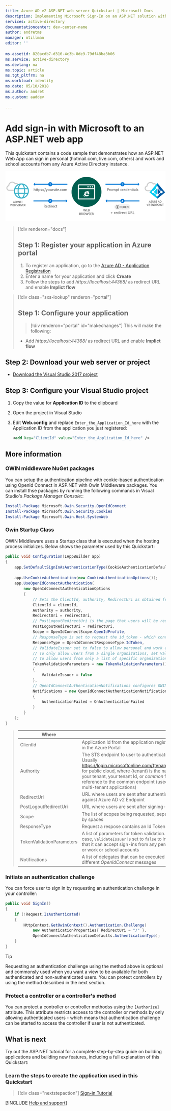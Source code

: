 ```yaml
---
title: Azure AD v2 ASP.NET web server Quickstart | Microsoft Docs
description: Implementing Microsoft Sign-In on an ASP.NET solution with a traditional web browser based application using OpenID Connect standard
services: active-directory
documentationcenter: dev-center-name
author: andretms
manager: mtillman
editor: ''

ms.assetid: 820acdb7-d316-4c3b-8de9-79df48ba3b06
ms.service: active-directory
ms.devlang: na
ms.topic: article
ms.tgt_pltfrm: na
ms.workload: identity
ms.date: 05/10/2018
ms.author: andret
ms.custom: aaddev 

---
```


# Add sign-in with Microsoft to an ASP.NET web app

This quickstart contains a code sample that demonstrates how an ASP.NET Web App can sign in personal (hotmail.com, live.com, others) and work and school accounts from any Azure Active Directory instance.

![How the sample app generated by this guide works](media/active-directory-aspnetwebapp/aspnetbrowsergeneral.png)

> [!div renderon="docs"]
> ## Step 1: Register your application in Azure portal
> 
> 1. To register an application, go to the [Azure AD - Application Registration](https://apps.dev.microsoft.com/portal/register-app)
> 1. Enter a name for your application and click **Create**
> 1. Follow the steps to add *https://localhost:44368/* as redirect URL and enable **Implict flow**

> [!div class="sxs-lookup" renderon="portal"]
> ## Step 1: Configure your application
> >[!div renderon="portal" id="makechanges"]
> This will make the following:
> - Add *https://localhost:44368/* as redirect URL and enable **Implict flow**

## Step 2: Download your web server or project

- [Download the Visual Studio 2017 project](https://github.com/AzureADQuickStarts/AppModelv2-WebApp-OpenIDConnect-DotNet/archive/master.zip)

## Step 3: Configure your Visual Studio project

1. Copy the value for **Application ID** to the clipboard
1. Open the project in Visual Studio
1. Edit **Web.config** and replace `Enter_the_Application_Id_here` with the Application ID from the application you just registered:

    ```xml
    <add key="ClientId" value="Enter_the_Application_Id_here" />
    ```

## More information

### OWIN middleware NuGet packages

You can setup the authentication pipeline with cookie-based authentication using OpenId Connect in ASP.NET with Owin Middleware packages. You can install thse packages by running the following commands in Visual Studio's *Package Manager Console*::

```powershell
Install-Package Microsoft.Owin.Security.OpenIdConnect
Install-Package Microsoft.Owin.Security.Cookies
Install-Package Microsoft.Owin.Host.SystemWeb
```

### Owin Startup Class

OWIN Middleware uses a Startup class that is executed when the hosting process initializes. Below shows the parameter used by this Quickstart:

```csharp
public void Configuration(IAppBuilder app)
{
    app.SetDefaultSignInAsAuthenticationType(CookieAuthenticationDefaults.AuthenticationType);

    app.UseCookieAuthentication(new CookieAuthenticationOptions());
    app.UseOpenIdConnectAuthentication(
        new OpenIdConnectAuthenticationOptions
        {
            // Sets the ClientId, authority, RedirectUri as obtained from web.config
            ClientId = clientId,
            Authority = authority,
            RedirectUri = redirectUri,
            // PostLogoutRedirectUri is the page that users will be redirected to after sign-out. In this case, it is using the home page
            PostLogoutRedirectUri = redirectUri,
            Scope = OpenIdConnectScope.OpenIdProfile,
            // ResponseType is set to request the id_token - which contains basic information about the signed-in user
            ResponseType = OpenIdConnectResponseType.IdToken,
            // ValidateIssuer set to false to allow personal and work accounts from any organization to sign in to your application
            // To only allow users from a single organizations, set ValidateIssuer to true and 'tenant' setting in web.config to the tenant name
            // To allow users from only a list of specific organizations, set ValidateIssuer to true and use ValidIssuers parameter 
            TokenValidationParameters = new TokenValidationParameters()
            {
                ValidateIssuer = false
            },
            // OpenIdConnectAuthenticationNotifications configures OWIN to send notification of failed authentications to OnAuthenticationFailed method
            Notifications = new OpenIdConnectAuthenticationNotifications
            {
                AuthenticationFailed = OnAuthenticationFailed
            }
        }
    );
}
```

> |Where  |  |
> |---------|---------|
> |ClientId     |Application Id from the application registered in the Azure Portal|
> |Authority | The STS endpoint fo user to authenticate. Usually https://login.microsoftonline.com/{tenant}/v2.0 for public cloud, where {tenant} is the name of your tenant, your tenant Id, or *common* for a reference to the common endpoint (used for multi-tenant applications)|
> |RedirectUri     |URL where users are sent after authentication against Azure AD v2 Endpoint|
> |PostLogoutRedirectUri     |URL where users are sent after signing-off|
> |Scope     |The list of scopes being requested, separated by spaces|
> |ResponseType     |Request a respose contains an Id Token|
> |TokenValidationParameters     | A list of parameters for token validation. In this case, `ValidateIssuer` is set to `false` to indicate that it can accept sign-ins from any personal, or work or school accounts|
> |Notifications     | A list of delegates that can be executed on different *OpenIdConnect* messages|

### Initiate an authentication challenge

You can force user to sign in by requesting an authentication challenge in your controller:

```csharp
public void SignIn()
{
    if (!Request.IsAuthenticated)
    {
        HttpContext.GetOwinContext().Authentication.Challenge(
            new AuthenticationProperties{ RedirectUri = "/" },
            OpenIdConnectAuthenticationDefaults.AuthenticationType);
    }
}
```

> [!TIP]
> Requesting an authentication challenge using the method above is optional and commonsly used when you want a view to be available for both authenticated and non-authenticated users. You can protect controllers by using the method described in the next section.

### Protect a controller or a controller's method

You can protect a controller or controller methodss using the `[Authorize]` attribute. This attribute restricts access to the controller or methods by only allowing authenticated users - which means that authentication challenge can be started to access the controller if user is not authenticated.

## What is next

Try out the ASP.NET tutorial for a complete step-by-step guide on building applications and building new features, including a full explanation of this Quickstart:

### Learn the steps to create the application used in this Quickstart

> [!div class="nextstepaction"]
> [Sign-in Tutorial](https://docs.microsoft.com/azure/active-directory/develop/guidedsetups/active-directory-aspnetwebapp)

[!INCLUDE [Help and support](../../../../includes/active-directory-develop-help-support-include.md)]